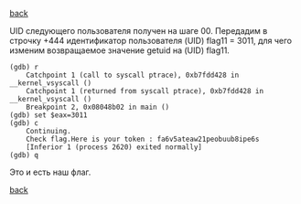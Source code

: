 [back](../../../defense.md)

<!---
//
// ###  Сделано на предыдущем шаге ###
//
//	Запустим отладчик gdb и попробуем добыть ключи из getflag:
//
//	```
//	level00@SnowCrash:~$ gdb /bin/getflag
//		GNU gdb (Ubuntu/Linaro 7.4-2012.04-0ubuntu2.1) 7.4-2012.04
//		Copyright (C) 2012 Free Software Foundation, Inc.
//		License GPLv3+: GNU GPL version 3 or later <http://gnu.org/licenses/gpl.html>
//		This is free software: you are free to change and redistribute it.
//		There is NO WARRANTY, to the extent permitted by law.  Type "show copying"
//		and "show warranty" for details.
//		This GDB was configured as "i686-linux-gnu".
//		For bug reporting instructions, please see:
//		<http://bugs.launchpad.net/gdb-linaro/>...
//		Reading symbols from /bin/getflag...(no debugging symbols found)...done.
//	(gdb) run
//		Starting program: /bin/getflag 
//		You should not reverse this
//		[Inferior 1 (process 2254) exited with code 01]
//	```
//
//	Есть защита.
//
//	Переведем программу на язык ассемблера, поищем проверку
//
//	```
//	(gdb) disas main
//	```
//
//	Видим часть кода в котором проверка
//
//	```
//	   0x08048960 <+26>:	xor    %eax,%eax	- обнуление регистра eax
//	   0x08048962 <+28>:	movl   $0x0,0x10(%esp)
//	   0x0804896a <+36>:	movl   $0x0,0xc(%esp)
//	   0x08048972 <+44>:	movl   $0x1,0x8(%esp)
//	   0x0804897a <+52>:	movl   $0x0,0x4(%esp)
//	   0x08048982 <+60>:	movl   $0x0,(%esp)
//	   0x08048989 <+67>:	call   0x8048540 <ptrace@plt>	 - проверка ptrace, она устанавливает eax в 1
//	   0x0804898e <+72>:	test   %eax,%eax   - сравнение eax c нулем
//	   0x08048990 <+74>:	jns    0x80489a8 <main+98>
//	   0x08048992 <+76>:	movl   $0x8048fa8,(%esp)
//	   0x08048999 <+83>:	call   0x80484e0 <puts@plt>
//	  0x0804899e <+88>:	mov    $0x1,%eax
//	   0x080489a3 <+93>:	jmp    0x8048eb2 <main+1388> - переход на окончание работы программы
//	   0x080489a8 <+98>:	movl   $0x8048fc4,(%esp)
//	   ...
//	   0x08048afd <+439>:	call   0x80484b0 <getuid@plt>	передача UID пользователя
//	   0x08048b02 <+444>:	mov    %eax,0x18(%esp)
//	```
//
//	Обходим ptrace
//
//	```
//	(gdb) catch syscall ptrace
//		Catchpoint 1 (syscall 'ptrace' [26])
//	(gdb) commands 1
//		Type commands for breakpoint(s) 1, one per line.
//		End with a line saying just "end".
//	>set ($eax)=0
//	>continue
//	>end
//	```

//	В строке (+439) получают UID пользователя и передают в строку (+444)
-->

UID следующего пользователя получен на шаге 00.
Передадим в строчку +444 идентификатор пользователя (UID) flag11 = 3011, 
для чего изменим возвращаемое значение getuid на (UID) flag11.

<!---
// Ставим точку останова после вызова <getuid@plt>

```
// (gdb) b *main+444 - уже задана точка останова на предыдущем шаге
//	 	Note: breakpoint 2 also set at pc 0x8048b02.
//	 	Breakpoint 3 at 0x8048b02
-->

```
(gdb) r
	Catchpoint 1 (call to syscall ptrace), 0xb7fdd428 in __kernel_vsyscall ()
	Catchpoint 1 (returned from syscall ptrace), 0xb7fdd428 in __kernel_vsyscall ()
	Breakpoint 2, 0x08048b02 in main ()
(gdb) set $eax=3011
(gdb) c
	Continuing.
	Check flag.Here is your token : fa6v5ateaw21peobuub8ipe6s
	[Inferior 1 (process 2620) exited normally]
(gdb) q
```

Это и есть наш флаг. 

[back](../../../defense.md)
